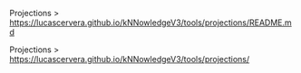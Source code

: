 
Projections > https://lucascervera.github.io/kNNowledgeV3/tools/projections/README.md

Projections > https://lucascervera.github.io/kNNowledgeV3/tools/projections/
